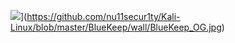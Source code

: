 ![](https://i.imgur.com/80jcbDl.png)](https://github.com/nu11secur1ty/Kali-Linux/blob/master/BlueKeep/wall/BlueKeep_OG.jpg)
